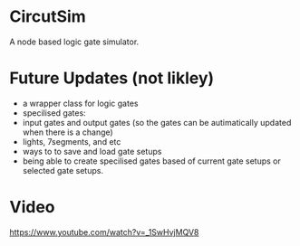 # CircutSim
A node based logic gate simulator.

# Future Updates (not likley)
 - a wrapper class for logic gates
  - specilised gates:
   - input gates and output gates (so the gates can be autimatically updated when there is a change)
   - lights, 7segments, and etc
 - ways to to save and load gate setups
 - being able to create specilised gates based of current gate setups or selected gate setups.

# Video
https://www.youtube.com/watch?v=_1SwHvjMQV8
